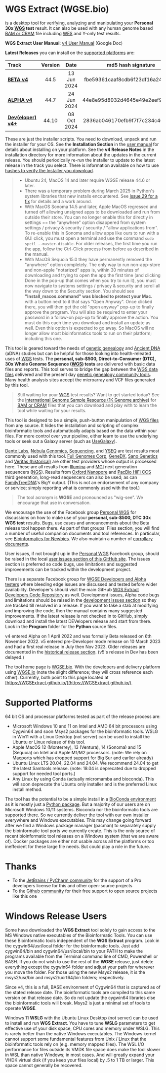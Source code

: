 # WGS Extract  (WGSE.bio)
is a desktop tool for verifying, analyzing and manipulating your **Personal 30x [WGS](https://h600.org/wiki/WGS) test** result. It can also be used with any human genome based [BAM or CRAM](https://h600.org/wiki/Sequencing+File+Formats) file including [WES](https://h600.org/wiki/WES) and Y-only test results.

**WGS Extract** **User Manual**: [v4 User Manual](https://get.wgse.io/WGSExtract_v4_User_Manual) (Google Doc)

__Latest Releases__ you can install on the [supported platforms](#supported-platforms) are:

| Track | Version | Date | md5 hash signature |
| :--- | :---: | :---: | :---: |
| **[BETA v4](https://get.wgse.io/WGSExtract-Beta_latest_installer.zip)** | 44.5 | 13 Jun 2024 | fbe59361caaf8cdb6f23df16a249c552 |
| **[ALPHA v4](https://get.wgse.io/WGSExtract-Alpha_latest_installer.zip)** | 44.7 | 24 Jun 2024 | 44e8e95d8032d4645e49e2eef97e85bf |
| **[Dev(eloper) v4+](https://get.wgse.io/WGSExtract-Dev_latest_installer.zip)** | 44.10 | 08 Oct 2024 | 2836ab046170efb9f7f7c234c400b00a |

These are just the installer scripts.  You need to download, unpack and run the installer for your OS. See the **Installation Section** in the [user manual](https://get.wgse.io/WGSExtract_v4_User_Manual) for details about installing on your platform.  See the **v4 Release Notes** in the installation directory for more information about the updates in the current release. You should periodically re-run the installer to update to the latest release in the track you select. There is information available on how to use [hashes to verify the Installer you download](https://www.howtogeek.com/67241/htg-explains-what-are-md5-sha-1-hashes-and-how-do-i-check-them/).

>* Ubuntu 24, MacOS 14 and later require WGSE release 44.6 or later.
>* There was a temporary problem during March 2025 in Python's system libraries that new installs encountered. See [Issue 29 for a fix](https://github.com/WGSExtract/WGSExtract.github.io/issues/29) for details and a work around.
>* With MacOS Sonoma 14.5 and later, Apple MacOS regressed and turned off allowing unsigned apps to be downloaded and run from outside their store.  You can no longer enable this for directly in settings == the "anywhere" option disappered from system settings / privacy & security / security / "allow applications from". To re-enable this in Sonoma and allow apps like ours to run with a GUI click, you must open a terminal and use the command `sudo spctl --master-disable`. For older releases, the first time you run the app, follow the Ctrl-Click process from before as described in the manual. 
>* With MacOS Sequoia 15.0 they have permanently removed the "anywhere" option completely. The only way to run non-app-store and non-apple "notarized" apps is, within 30 minutes of downloading and trying to open the app the first time (and clicking Done in the pop-up that comes when you try to run it), you must now navigate to systems settings / privacy & security and scroll all the way down to the Security section.  You should see **"Install_macos.command" was blocked to protect your Mac.** with a button next to it that says "Open Anyway". Once clicked there, you will then get the old "open anyway" pop-up to finally approve the program. You will also be required to enter your password in a follow-on pop-up to finally approve the action.  You must do this each time you download and install an update as well. Even this option is expected to go away. So MacOS will no longer allow most bioinformatics tools to run on their platform; including this one.

This tool is geared toward the needs of [genetic genealogy](https://h600.org/wiki/Genetic+Genealogy) and [Ancient DNA](https://h600.org/wiki/Deep+Ancestry) (aDNA) studies but can be helpful for those looking into health-releated uses of [WGS](https://h600.org/wiki/WGS) tests. The **personal, sub-$500, Direct-to-Consumer (DTC), 30x Whole Genome Sequence ([WGS](https://h600.org/wiki/WGS)) tests** are delivered with basic data files and reports. This tool serves to bridge the gap between the [WGS data files](https://h600.org/wiki/Sequencing+File+Formats) delivered and the present day [genetic genealogy community tools](https://h600.org/wiki/Third+Party+Analysis+Tools). Many health analysis sites accept the microarray and VCF files generated by this tool.

>Still waiting for your [WGS](https://h600.org/wiki/WGS) test results?  Want to get started today?  See the [International Genome Sample Resource (1K Genome archive)](https://www.internationalgenome.org/data) for [BAM or CRAM](https://h600.org/wiki/Sequencing+File+Formats) files that you can download and play with to learn the tool while waiting for your results.

This tool is designed to be a simple, push-button manipulation of [WGS files](https://h600.org/wiki/Sequencing+File+Formats) from any source. It hides the installation and scripting of complex bioinformatic tools and automatically adapts based on the data within your files.  For more control over your pipeline, either learn to use the underlying tools or seek out a Galaxy server (such as [UseGalaxy](https://usegalaxy.org/)).

[Dante Labs](https://genome.dantelabs.com), [Nebula Genomics](https://nebula.org/), [Sequencing](https://sequencing.com/), and [YSEQ](https://yseq.net/) are test results most commonly used with this tool. [Full Genomes Corp](https://fullgenomes.com/]), [GeneDX](https://www.genedx.com/), [Sano Genetics](https://sanogenetics.com) and [Veritas (historical)](https://veritasgenetics.com) are other test providers whose output is processed here. These are all results from [Illumina](https://illumina.com) and [MGI](https://en.mgi-tech.com/) next generation sequencers ([NGS](https://h600.org/wiki/ngs)).  Results from [Oxford Nanopore](https://nanoporetech.com/) and [PacBio HiFi CCS](https://www.pacb.com/smrt-science/smrt-sequencing/hifi-reads-for-highly-accurate-long-read-sequencing/) third generation, long-read sequencers can also be used; as can [FamilyTreeDNA](https://familytreedna.com/)'s BigY output. (This is not an endorsement of any company or service; simply reporting what is commonly used with the tool.)

>The tool acronym is **WGSE** and pronounced as "wig-see". We encourage that use in conversation.

We encourage the use of the Facebook group [Personal WGS](https://www.facebook.com/groups/PersonalWGS/) for discussions on how to make use of your **personal, sub-$500, DTC 30x WGS test** results. Bugs, use cases and announcements about the Beta release tool happen there.  As part of that groups' Files section, you will find a number of useful companion documents and tool references.  In particular, see [Bioinformatics for Newbies](http://bit.ly/38jnxnK). We also maintain a number of [corrollary documents](https://h600.org/wiki/Bioinformatics+Documents).

User issues, if not brought up in the  [Personal WGS](https://www.facebook.com/groups/PersonalWGS/) Facebook group, should be raised in the local [user issues section of this GitHub site](https://github.com/WGSExtract/WGSExtract.github.io/issues). The issues section is preferred so code bugs, use limitations and suggested improvements can be tracked within the development project.

There is a separate Facebook group for [WGSE Developers and Alpha testers](https://www.facebook.com/groups/wgsedev) where bleeding edge issues are discussed and tested before wider availability.  Developer's should visit the main GitHub [WGS Extract Developers Code Repository](https://github.com/WGSExtract/WGSExtract-Dev/) as well.  Development issues, Alpha code bugs and limitations should be raised in the [development issues section](https://github.com/WGSExtract/WGSExtract-Dev/issues) so they are tracked till resolved in a release. If you want to take a stab at modifying and improving the code, then the manual contains many suggested improvements. If the latest release is not checked in to GitHub, simply download and install the latest DEVelopers release and start from there. Look in the **Program** folder for the **Python** source files.

v4 entered Alpha on 1 April 2022 and was formally Beta released on 6th November 2022. v5 entered pre-Developer mode release on 10 March 2023 and had a first real release in July then Nov 2023. Older releases are documented in the [historical release section](https://github.com/WGSExtract/WGSExtract-Historical). (v5's release in Dev has been delayed.) 

The tool home page is [WGSE.bio](https://wgse.bio/). With the developers and delivery platform using [WGSE.io](https://wgse.io/) (note the slight difference; they will cross reference each other). Currently, both point to this page located at [https://WGSExtract.github.io/](https://WGSExtract.github.io/). 

# Supported Platforms
64 bit OS and processor platforms tested as part of the release process are:
* Microsoft Windows 10 and 11 on Intel and AMD 64 bit processors using Cygwin64 and soon Msys2 packages for the bioinformatic tools. WSLG in Win11 with a Linux Desktop (not server) can be used to install the Ubuntu or Linux release of this tool.
* Apple MacOS 12 (Monterrey), 13 (Ventura), 14 (Sonoma) and 15 (Sequoia) on Intel and Apple M1/M2 processors. (note: We rely on Macports which has dropped support for Big Sur and earlier already)
* Ubuntu Linux LTS 20.04, 22.04 and 24.04. We recommend 24.04 to get the latest Samtools release. (note: 18.04 is deprecated due to dropped support for needed tool ports.)
* Any Linux by using Conda (actually micromamba and bioconda). This will soon deprecate the Ubuntu only installer and is the preferred Linux install method.

The tool has the potential to be a simple install in a [BioConda environment](https://anaconda.org/bioconda) as it is mostly just a [Python package](https://www.python.org/). But a majority of our users are on Microsoft Windows 10/11 systems. Bioconda nor the bioinformatic tools are supported there. So we currently deliver the tool with our own installer everywhere and Windows executables. This may change going forward after we find a Windows package manager (pacman) to separately supply the bioinformatic tool ports we currently create. This is the only source of recent bioinformatic tool releases on a Windows system (that we are aware of). Docker packages are either not usable across all the platforms or too ineffecient for these large file needs. But could play a role in the future.

# Thanks
* To the [JetBrains / PyCharm community](https://www.jetbrains.com/pycharm/) for the support of a Pro developers license for this and other open-source projects
* To the [Github community](https://github.com/) for their free support to open source projects like this one

# Windows Release Users
Some have downloaded the **WGS Extract** tool solely to gain access to the MS Windows native executables of the Bioinformatic Tools.  You can use these Bioinformatic tools independent of the **WGS Extract** program.  Look in the cygwin64/usr/local folder for the bioinformatic tools. Just add cygwin64/bin and cygwin64/usr/local/bin to your PATH to make the programs available from the Terminal command line of CMD, Powershell or BASH. If you do not wish to use the rest of the **WGSE** release, just delete everything except the cygwin64 folder and adjust your path for wherever you move the folder. For those using the new Msys2 release, it is the msys2/usr/bin and msys2/ucrt64/bin folders; respectively.

Since v4, this is a full, BASE environment of Cygwin64 that is captured as of the stated release date.  The bioinformatic tools are compiled to this same version on that release date. So do not update the cygwin64 libraries else the bioinformatic tools will break. Msys2 is just a minimal set of tools to operate **WGSE**.

Windows 11 **WSLG** with the Ubuntu Linux Desktop (not server) can be used to install and run **WGS Extract**. You have to tune **WSLG** parameters to get effective use of your disk space, CPU cores and memory under WSLG.  This is rarely better than the native Windows executables. The Windows kernel cannot support some fundamental features from Unix / Linux that the bioinformatic tools rely on (e.g. memory mapped files). The WSL I/O performance for files outside its VMDK file space does make the tool slower in WSL than native Windows; in most cases. And will greatly expand your VHDK virtual disk (if you keep your files local) by .5 to 1 TB or larger. This space cannot generally be recovered.
